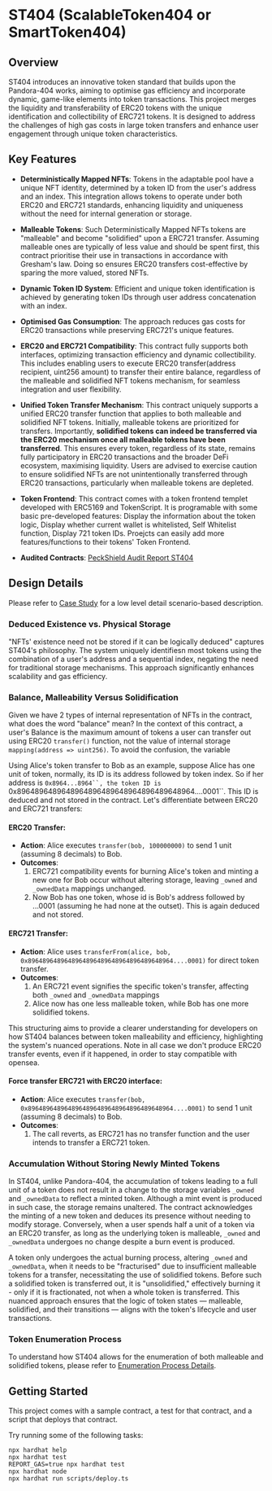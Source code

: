 # ST404 (ScalableToken404 or SmartToken404)

## Overview

ST404 introduces an innovative token standard that builds upon the Pandora-404 works, aiming to optimise gas efficiency and incorporate dynamic, game-like elements into token transactions. This project merges the liquidity and transferability of ERC20 tokens with the unique identification and collectibility of ERC721 tokens. It is designed to address the challenges of high gas costs in large token transfers and enhance user engagement through unique token characteristics.

## Key Features

- **Deterministically Mapped NFTs**: Tokens in the adaptable pool have a unique NFT identity, determined by a token ID from the user's address and an index. This integration allows tokens to operate under both ERC20 and ERC721 standards, enhancing liquidity and uniqueness without the need for internal generation or storage.
- **Malleable Tokens**: Such Deterministically Mapped NFTs tokens are "malleable" and become "solidified" upon a ERC721 transfer. Assuming malleable ones are typically of less value and should be spent first, this contract prioritise their use in transactions in accordance with Gresham's law. Doing so ensures ERC20 transfers cost-effective by sparing the more valued, stored NFTs.
- **Dynamic Token ID System**: Efficient and unique token identification is achieved by generating token IDs through user address concatenation with an index.
- **Optimised Gas Consumption**: The approach reduces gas costs for ERC20 transactions while preserving ERC721's unique features.
- **ERC20 and ERC721 Compatibility**: This contract fully supports both interfaces, optimizing transaction efficiency and dynamic collectibility. This includes enabling users to execute ERC20 transfer(address recipient, uint256 amount) to transfer their entire balance, regardless of the malleable and solidified NFT tokens mechanism, for seamless integration and user flexibility.

- **Unified Token Transfer Mechanism**: This contract uniquely supports a unified ERC20 transfer function that applies to both malleable and solidified NFT tokens. Initially, malleable tokens are prioritized for transfers. Importantly, **solidified tokens can indeed be transferred via the ERC20 mechanism once all malleable tokens have been transferred**. This ensures every token, regardless of its state, remains fully participatory in ERC20 transactions and the broader DeFi ecosystem, maximising liquidity. Users are advised to exercise caution to ensure solidified NFTs are not unintentionally transferred through ERC20 transactions, particularly when malleable tokens are depleted.

- **Token Frontend**: This contract comes with a token frontend templet developed with ERC5169 and TokenScript. It is programable with some basic pre-developed features: Display the information about the token logic, Display whether current wallet is whitelisted, Self Whitelist function, Display 721 token IDs. Proejcts can easily add more features/functions to their tokens' Token Frontend.
  
- **Audited Contracts**: [PeckShield Audit Report ST404](https://github.com/SmartTokenLabs/ST404/blob/main/contracts/PeckShield-Audit-Report-ST404-v1.0.pdf)

## Design Details

Please refer to [Case Study](CASESTUDY.md) for a low level detail scenario-based description.

### Deduced Existence vs. Physical Storage

"NFTs' existence need not be stored if it can be logically deduced" captures ST404's philosophy. The system uniquely identifiesn most tokens using the combination of a user's address and a sequential index, negating the need for traditional storage mechanisms. This approach significantly enhances scalability and gas efficiency.

### Balance, Malleability Versus Solidification

Given we have 2 types of internal representation of NFTs in the contract, what does the word "balance" mean? In the context of this contract, a user's Balance is the maximum amount of tokens a user can transfer out using ERC20 `transfer()` function, not the value of internal storage `mapping(address => uint256)`. To avoid the confusion, the variable 

Using Alice's token transfer to Bob as an example, suppose Alice has one unit of token, normally, its ID is its address followed by token index. So if her address is `0x8964...8964``, the token ID is `0x8964896489648964896489648964896489648964....0001``. This ID is deduced and not stored in the contract. Let's differentiate between ERC20 and ERC721 transfers:

#### ERC20 Transfer:
- **Action**: Alice executes `transfer(bob, 100000000)` to send 1 unit (assuming 8 decimals) to Bob.
- **Outcomes**:
  1. ERC721 compatibility events for burning Alice's token and minting a new one for Bob occur without altering storage, leaving `_owned` and `_ownedData` mappings unchanged.
  2. Now Bob has one token, whose id is Bob's address followed by ...0001 (assuming he had none at the outset). This is again deduced and not stored.

#### ERC721 Transfer:
- **Action**: Alice uses `transferFrom(alice, bob, 0x8964896489648964896489648964896489648964....0001)` for direct token transfer.
- **Outcomes**:
  1. An ERC721 event signifies the specific token's transfer, affecting both `_owned` and `_ownedData` mappings
  2. Alice now has one less malleable token, while Bob has one more solidified tokens.

This structuring aims to provide a clearer understanding for developers on how ST404 balances between token malleability and efficiency, highlighting the system's nuanced operations. Note in all case we don't produce ERC20 transfer events, even if it happened, in order to stay compatible with opensea.

#### Force transfer ERC721 with ERC20 interface:

- **Action**: Alice executes `transfer(bob, 0x8964896489648964896489648964896489648964....0001)` to send 1 unit (assuming 8 decimals) to Bob.
- **Outcomes**:
  1. The call reverts, as ERC721 has no transfer function and the user intends to transfer a ERC721 token.

### Accumulation Without Storing Newly Minted Tokens

In ST404, unlike Pandora-404, the accumulation of tokens leading to a full unit of a token does not result in a change to the storage variables `_owned` and `_ownedData` to reflect a minted token. Although a mint event is produced in such case, the storage remains unaltered. The contract acknowledges the minting of a new token and deduces its presence without needing to modify storage. Conversely, when a user spends half a unit of a token via an ERC20 transfer, as long as the underlying token is malleable, `_owned` and `_ownedData` undergoes no change despite a burn event is produced.

A token only undergoes the actual burning process, altering `_owned` and `_ownedData`, when it needs to be "fracturised" due to insufficient malleable tokens for a transfer, necessitating the use of solidified tokens. Before such a solidified token is transferred out, it is "unsolidified," effectively burning it - only if it is fractionated, not when a whole token is transferred. This nuanced approach ensures that the logic of token states — malleable, solidified, and their transitions — aligns with the token's lifecycle and user transactions.

### Token Enumeration Process
To understand how ST404 allows for the enumeration of both malleable and solidified tokens, please refer to [Enumeration Process Details](ENUMERATION.md).

## Getting Started

This project comes with a sample contract, a test for that contract, and a script that deploys that contract.

Try running some of the following tasks:

```shell
npx hardhat help
npx hardhat test
REPORT_GAS=true npx hardhat test
npx hardhat node
npx hardhat run scripts/deploy.ts
```
